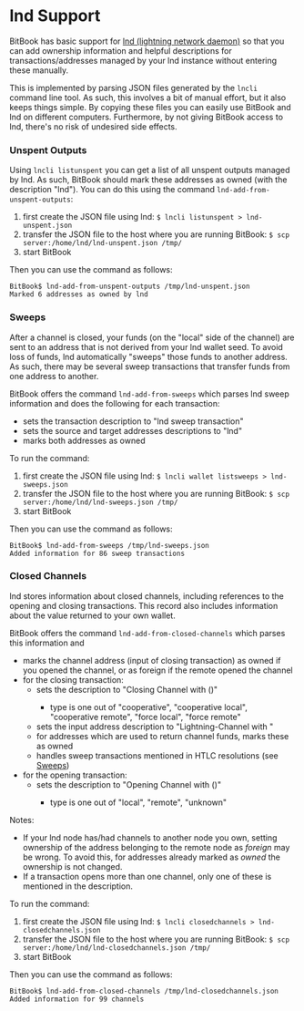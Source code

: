 # lnd Support
BitBook has basic support for [lnd (lightning network daemon)](https://github.com/lightningnetwork/lnd) so that you can
add ownership information and helpful descriptions for transactions/addresses managed by your lnd instance without
entering these manually.

This is implemented by parsing JSON files generated by the `lncli` command line tool. As such, this involves a bit of
manual effort, but it also keeps things simple. By copying these files you can easily use BitBook and lnd on
different computers. Furthermore, by not giving BitBook access to lnd, there's no risk of undesired side effects.

### Unspent Outputs
Using `lncli listunspent` you can get a list of all unspent outputs managed by lnd.
As such, BitBook should mark these addresses as owned (with the description "lnd").
You can do this using the command `lnd-add-from-unspent-outputs`:

1. first create the JSON file using lnd: `$ lncli listunspent > lnd-unspent.json`
2. transfer the JSON file to the host where you are running BitBook: `$ scp server:/home/lnd/lnd-unspent.json /tmp/`
3. start BitBook

Then you can use the command as follows:
```
BitBook$ lnd-add-from-unspent-outputs /tmp/lnd-unspent.json
Marked 6 addresses as owned by lnd
```

### Sweeps
After a channel is closed, your funds (on the "local" side of the channel) are sent to an address that is not derived
from your lnd wallet seed. To avoid loss of funds, lnd automatically "sweeps" those funds to another address. As such,
there may be several sweep transactions that transfer funds from one address to another.

BitBook offers the command `lnd-add-from-sweeps` which parses lnd sweep information and does the following for each
transaction:

 - sets the transaction description to "lnd sweep transaction"
 - sets the source and target addresses descriptions to "lnd"
 - marks both addresses as owned

To run the command:
1. first create the JSON file using lnd: `$ lncli wallet listsweeps > lnd-sweeps.json`
2. transfer the JSON file to the host where you are running BitBook: `$ scp server:/home/lnd/lnd-sweeps.json /tmp/`
3. start BitBook
   
Then you can use the command as follows:
```
BitBook$ lnd-add-from-sweeps /tmp/lnd-sweeps.json
Added information for 86 sweep transactions
```

### Closed Channels
lnd stores information about closed channels, including references to the opening and closing transactions.
This record also includes information about the value returned to your own wallet.

BitBook offers the command `lnd-add-from-closed-channels` which parses this information and

- marks the channel address (input of closing transaction) as owned if you opened the channel,
  or as foreign if the remote opened the channel
- for the closing transaction:
  - sets the description to "Closing Channel with <pubkey> (<type>)"
    - type is one out of "cooperative", "cooperative local", "cooperative remote", "force local", "force remote"
  - sets the input address description to "Lightning-Channel with <pubkey>"
  - for addresses which are used to return channel funds, marks these as owned
  - handles sweep transactions mentioned in HTLC resolutions (see [Sweeps](#sweeps))
- for the opening transaction:
  - sets the description to "Opening Channel with <pubkey> (<type>)"
    - type is one out of "local", "remote", "unknown"
  
Notes:

- If your lnd node has/had channels to another node you own, setting ownership of the address belonging to the remote
  node as *foreign* may be wrong. To avoid this, for addresses already marked as *owned* the ownership is not changed.
- If a transaction opens more than one channel, only one of these is mentioned in the description.

To run the command:
1. first create the JSON file using lnd: `$ lncli closedchannels > lnd-closedchannels.json`
2. transfer the JSON file to the host where you are running BitBook: `$ scp server:/home/lnd/lnd-closedchannels.json /tmp/`
3. start BitBook

Then you can use the command as follows:
```
BitBook$ lnd-add-from-closed-channels /tmp/lnd-closedchannels.json
Added information for 99 channels
```